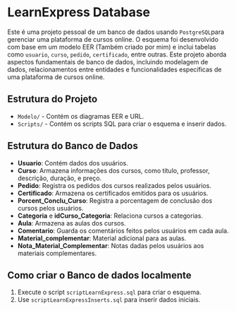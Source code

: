 # LearnExpress Database

Este é uma projeto pessoal de um banco de dados usando `PostgreSQL`para gerenciar uma plataforma de cursos online. O esquema foi desenvolvido com base em um modelo EER (Também criado por mim) e inclui tabelas como `usuario`, `curso`, `pedido`, `certificado`, entre outras.
Este projeto aborda aspectos fundamentais de banco de dados, incluindo modelagem de dados, relacionamentos entre entidades e funcionalidades específicas de uma plataforma de cursos online.

## Estrutura do Projeto
- `Modelo/` - Contém os diagramas EER e URL.
- `Scripts/` - Contém os scripts SQL para criar o esquema e inserir dados.

## Estrutura do Banco de Dados

- **Usuario**: Contém dados dos usuários.
- **Curso**: Armazena informações dos cursos, como título, professor, descrição, duração, e preço.
- **Pedido**: Registra os pedidos dos cursos realizados pelos usuários.
- **Certificado**: Armazena os certificados emitidos para os usuários.
- **Porcent_Conclu_Curso**: Registra a porcentagem de conclusão dos cursos pelos usuários.
- **Categoria** e **idCurso_Categoria**: Relaciona cursos a categorias.
- **Aula**: Armazena as aulas dos cursos.
- **Comentario**: Guarda os comentários feitos pelos usuários em cada aula.
- **Material_complementar**: Material adicional para as aulas.
- **Nota_Material_Complementar**: Notas dadas pelos usuários aos materiais complementares.

## Como criar o Banco de dados localmente

1. Execute o script `scriptLearnExpress.sql` para criar o esquema.
2. Use `scriptLearnExpressInserts.sql` para inserir dados iniciais.


